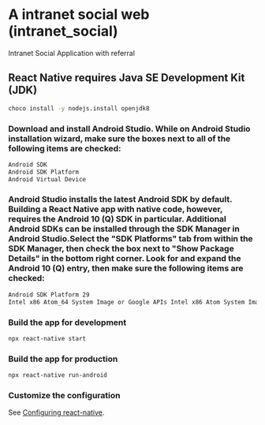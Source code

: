 # A intranet social web (intranet_social)

Intranet Social Application with referral

## React Native requires Java SE Development Kit (JDK)
```bash
choco install -y nodejs.install openjdk8
```

### Download and install Android Studio. While on Android Studio installation wizard, make sure the boxes next to all of the following items are checked:
```bash
Android SDK
Android SDK Platform
Android Virtual Device
```

### Android Studio installs the latest Android SDK by default. Building a React Native app with native code, however, requires the Android 10 (Q) SDK in particular. Additional Android SDKs can be installed through the SDK Manager in Android Studio.Select the "SDK Platforms" tab from within the SDK Manager, then check the box next to "Show Package Details" in the bottom right corner. Look for and expand the Android 10 (Q) entry, then make sure the following items are checked:
```bash
Android SDK Platform 29
Intel x86 Atom_64 System Image or Google APIs Intel x86 Atom System Image
```

### Build the app for development
```bash
npx react-native start
```

### Build the app for production
```bash
npx react-native run-android
```

### Customize the configuration
See [Configuring react-native](https://reactnative.dev/docs/environment-setup).
